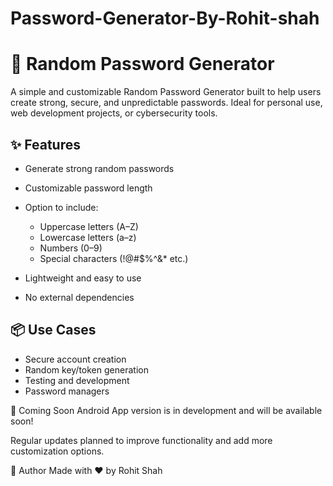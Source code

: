 # Password-Generator-By-Rohit-shah


# 🔐 Random Password Generator

A simple and customizable Random Password Generator built to help users create strong, secure, and unpredictable passwords. Ideal for personal use, web development projects, or cybersecurity tools.

## ✨ Features

* Generate strong random passwords
* Customizable password length
* Option to include:

  * Uppercase letters (A–Z)
  * Lowercase letters (a–z)
  * Numbers (0–9)
  * Special characters (!@#\$%^&\* etc.)
* Lightweight and easy to use
* No external dependencies

## 📦 Use Cases

* Secure account creation
* Random key/token generation
* Testing and development
* Password managers

📱 Coming Soon
Android App version is in development and will be available soon!

Regular updates planned to improve functionality and add more customization options.

🙌 Author
Made with ❤️ by Rohit Shah
